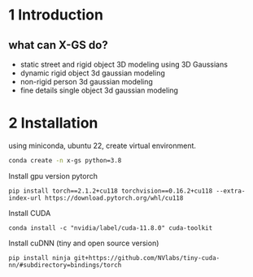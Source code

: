 # 1 Introduction
## what can X-GS do?
- static street and rigid object 3D modeling using 3D Gaussians
- dynamic rigid object 3d gaussian modeling
- non-rigid person 3d gaussian modeling
- fine details single object 3d gaussian modeling

# 2 Installation
using miniconda, ubuntu 22, create virtual environment.
```bash
conda create -n x-gs python=3.8
```


Install gpu version pytorch  
```
pip install torch==2.1.2+cu118 torchvision==0.16.2+cu118 --extra-index-url https://download.pytorch.org/whl/cu118
```


Install CUDA
```
conda install -c "nvidia/label/cuda-11.8.0" cuda-toolkit
```

Install cuDNN (tiny and open source version)
```
pip install ninja git+https://github.com/NVlabs/tiny-cuda-nn/#subdirectory=bindings/torch
```